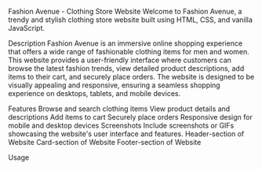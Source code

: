 Fashion Avenue - Clothing Store Website
Welcome to Fashion Avenue, a trendy and stylish clothing store website built using HTML, CSS, and vanilla JavaScript.

Description
Fashion Avenue is an immersive online shopping experience that offers a wide range of fashionable clothing items for men and women. This website provides a user-friendly interface where customers can browse the latest fashion trends, view detailed product descriptions, add items to their cart, and securely place orders. The website is designed to be visually appealing and responsive, ensuring a seamless shopping experience on desktops, tablets, and mobile devices.

Features
Browse and search clothing items
View product details and descriptions
Add items to cart
Securely place orders
Responsive design for mobile and desktop devices
Screenshots
Include screenshots or GIFs showcasing the website's user interface and features. Header-section of Website Card-section of Website Footer-section of Website

Usage
